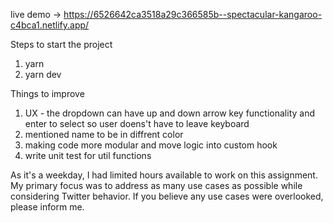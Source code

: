 live demo -> https://6526642ca3518a29c366585b--spectacular-kangaroo-c4bca1.netlify.app/

Steps to start the project
1. yarn
2. yarn dev

Things to improve
1. UX - the dropdown can have up and down arrow key functionality and enter to select
   so user doens't have to leave keyboard
2. mentioned name to be in diffrent color
3. making code more modular and move logic into custom hook
4. write unit test for util functions

As it's a weekday, I had limited hours available to work on this assignment. My primary focus was to address as many use cases as possible while considering Twitter behavior. If you believe any use cases were overlooked, please inform me.
